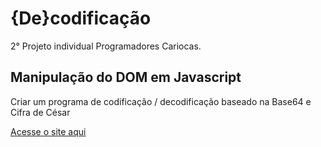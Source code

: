 # {De}codificação
2° Projeto individual Programadores Cariocas.

## Manipulação do DOM em Javascript
Criar um programa de codificação / decodificação baseado na Base64 e Cifra de César

[Acesse o site aqui](https://karenlmoraes.github.io/Encode-Decode/)
